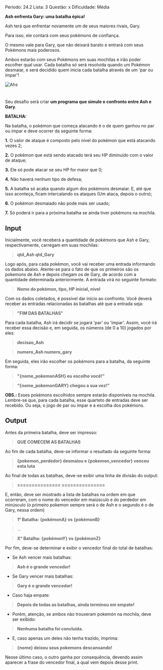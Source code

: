 Período: 24.2
Lista: 3
Questão: x 
Dificuldade: Média


**Ash enfrenta Gary: uma batalha épica!**

Ash terá que enfrentar novamente um de seus maiores rivais, Gary. 

Para isso, ele contará com seus pokémons de confiança. 

O mesmo vale para Gary, que não deixará barato e entrará com seus Pokémons mais poderosos. 

Ambos estarão com seus Pokémons em suas mochilas e irão poder escolher qual usar. Cada batalha só será resolvida quando um Pokémon desmaiar, e será decidido quem inicia cada batalha através de um 'par ou ímpar'! 

![Ahs](https://media1.tenor.com/m/7-tMnBp6KJoAAAAd/pokemon-pocket-monsters.gif)

#



Seu desafio será criar **um programa que simule o confronto entre Ash e Gary**. 

**BATALHA:**

Na batalha, o pokémon que começa atacando é o de quem ganhou no par ou ímpar e deve ocorrer da seguinte forma:

**1.** O valor de ataque é composto pelo nível do pokémon que está atacando vezes 2;

**2.** O pokémon que está sendo atacado terá seu HP diminuído com o valor de ataque;

**3.** Ele só pode atacar se seu HP for maior que 0;

**4.** Não haverá nenhum tipo de defesa;

**5.** A batalha só acaba quando algum dos pokémons desmaiar. E, até que isso aconteça, ficam intercalando os ataques (Um ataca, depois o outro);

**6.** O pokémon desmaiado não pode mais ser usado;

**7.** Só poderá ir para a próxima batalha se ainda tiver pokémons na mochila.


## Input

Inicialmente, você receberá a quantidade de pokémons que Ash e Gary, respectivamente, carregam em suas mochilas:

> **qtd_Ash qtd_Gary**

Logo após, para cada pokémon, você vai receber uma entrada informando os dados abaixo. Atente-se para o fato de que os primeiros são os pokemons de Ash e depois chegam os de Gary, de acordo com a quantidade determinada anteriormente. A entrada virá no seguinte formato:

> **Nome do pokémon, tipo, HP inicial, nível**

Com os dados coletados, é possível dar início ao confronto. Você deverá receber as entradas relacionadas às batalhas até que a entrada seja:

> **"FIM DAS BATALHAS"**

Para cada batalha, Ash irá decidir se jogará 'par' ou 'ímpar'. Assim, você irá receber essa decisão e, em seguida, os números (de 0 a 10) jogados por eles:

> **decisao_Ash**

> **numero_Ash numero_gary**

Em seguida, eles irão escolher os pokémons para a batalha, da seguinte forma:

>**"{nome_pokemonASH} eu escolho você!”**

>**“{nome_pokemonGARY} chegou a sua vez!”**

**OBS.:** Esses pokémons escolhidos sempre estarão disponíveis na mochila.
Lembre-se que, para cada batalha, esse quarteto de entradas deve ser recebido. Ou seja, o jogo de par ou ímpar e a escolha dos pokémons.


## Output

Antes da primeira batalha, deve ser impresso:
> **QUE COMECEM AS BATALHAS**

Ao fim de cada batalha, deve-se informar o resultado da seguinte forma:
> **{pokemon_perdedor} desmaiou e {pokemon_vencedor} venceu esta luta**

Ao final de todas as batalhas, deve-se exibir uma linha de divisão do output:
> **=============== ===============**

E, então, deve ser mostrado a lista de batalhas na ordem em que ocorreram, com o nome do vencedor em maiúsculo e do perdedor em minúsculo (o primeiro pokemon sempre será o de Ash e o segundo é o de Gary, nessa ordem)

> **1° Batalha: {pokémonA} vs {pokémonB}**

>...

> **X° Batalha: {pokémonY} vs {pokémonZ}**

Por fim, deve-se determinar e exibir o vencedor final do total de batalhas:

- Se Ash vencer mais batalhas:

> **Ash é o grande vencedor!**

- Se Gary vencer mais batalhas:

> **Gary é o grande vencedor!**

- Caso haja empate:

> **Depois de todas as batalhas, ainda terminou em empate!**

- Porém, atenção, se ambos não trouxeram pokemón na mochila, deve ser exibido:
> **Nenhuma batalha foi concluída.**

- E, caso apenas um deles não tenha trazido, imprima:

> **{nome} deixou seus pokemons descansando!**

Nesse último caso, o outro ganha por consequência, devendo assim aparecer a frase do vencedor final, a qual vem depois desse print.
